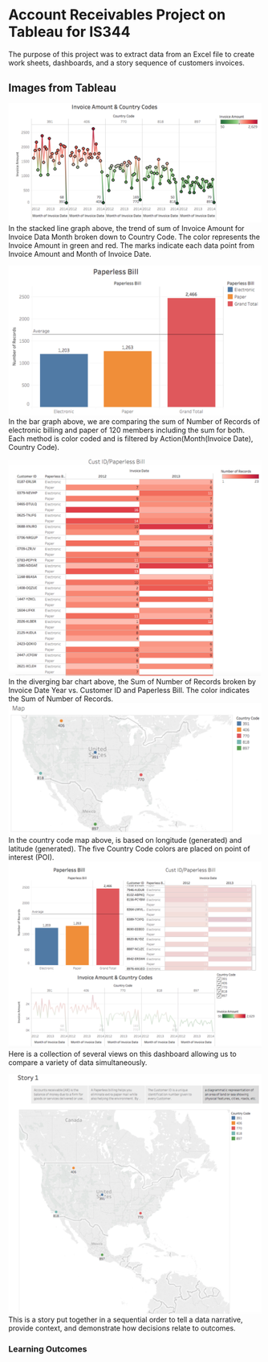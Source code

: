 # Account Receivables Project on Tableau for IS344

The purpose of this project was to extract data from an Excel file to create work sheets, dashboards, and a story sequence of customers invoices. 

## Images from Tableau   

![Invoice Amount and Country Codes](screenshots/image-one.png)
In the stacked line graph above, the trend of sum of Invoice Amount for Invoice Data Month broken down to Country Code. The color represents the Invoice Amount in green and red. The marks indicate each data point from Invoice Amount and Month of Invoice Date.

![Paperless Bill](screenshots/image-two.png)
In the bar graph above, we are comparing the sum of Number of Records of electronic billing and paper of 120 members including the sum for both. Each method is color coded and is filtered by Action(Month(Invoice Date), Country Code). 

![Customer ID / Paperless Bill](screenshots/image-three.png)
In the diverging bar chart above, the Sum of Number of Records broken by Invoice Date Year vs. Customer ID and Paperless Bill. The color indicates the Sum of Number of Records. 
![Country Code Map](screenshots/image-four.png)
In the country code map above, is based on longitude (generated) and latitude (generated). The five Country Code colors are placed on point of interest (POI). 
![Accounts Receivables Dashboard](screenshots/image-five.png)
Here is a collection of several views on this dashboard allowing us to compare a variety of data simultaneously. 

![Story Map](screenshots/image-six.png)
This is a story put together in a sequential order to tell a data narrative, provide context, and demonstrate how decisions relate to outcomes. 

### Learning Outcomes
